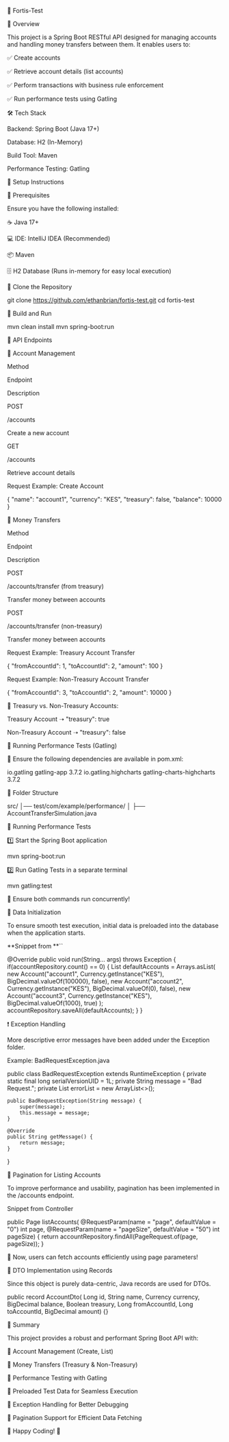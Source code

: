 🚀 Fortis-Test

📌 Overview

This project is a Spring Boot RESTful API designed for managing accounts and handling money transfers between them. It enables users to:

✅ Create accounts

✅ Retrieve account details (list accounts)

✅ Perform transactions with business rule enforcement

✅ Run performance tests using Gatling

🛠️ Tech Stack

Backend: Spring Boot (Java 17+)

Database: H2 (In-Memory)

Build Tool: Maven

Performance Testing: Gatling

🔧 Setup Instructions

📌 Prerequisites

Ensure you have the following installed:

☕ Java 17+

💻 IDE: IntelliJ IDEA (Recommended)

📦 Maven

🗄️ H2 Database (Runs in-memory for easy local execution)

📌 Clone the Repository

git clone https://github.com/ethanbrian/fortis-test.git
cd fortis-test

📌 Build and Run

mvn clean install
mvn spring-boot:run

📡 API Endpoints

🔹 Account Management

Method

Endpoint

Description

POST

/accounts

Create a new account

GET

/accounts

Retrieve account details

Request Example: Create Account

{
    "name": "account1",
    "currency": "KES",
    "treasury": false,
    "balance": 10000
}

🔹 Money Transfers

Method

Endpoint

Description

POST

/accounts/transfer (from treasury)

Transfer money between accounts

POST

/accounts/transfer (non-treasury)

Transfer money between accounts

Request Example: Treasury Account Transfer

{
    "fromAccountId": 1,
    "toAccountId": 2,
    "amount": 100
}

Request Example: Non-Treasury Account Transfer

{
    "fromAccountId": 3,
    "toAccountId": 2,
    "amount": 10000
}

🔹 Treasury vs. Non-Treasury Accounts:

Treasury Account ➝ "treasury": true

Non-Treasury Account ➝ "treasury": false

🚀 Running Performance Tests (Gatling)

📌 Ensure the following dependencies are available in pom.xml:

<!-- Gatling Core -->
<dependency>
    <groupId>io.gatling</groupId>
    <artifactId>gatling-app</artifactId>
    <version>3.7.2</version>
</dependency>

<!-- Gatling Charts -->
<dependency>
    <groupId>io.gatling.highcharts</groupId>
    <artifactId>gatling-charts-highcharts</artifactId>
    <version>3.7.2</version>
</dependency>

📌 Folder Structure

src/
│── test/com/example/performance/
│   ├── AccountTransferSimulation.java

📌 Running Performance Tests

1️⃣ Start the Spring Boot application

mvn spring-boot:run

2️⃣ Run Gatling Tests in a separate terminal

mvn gatling:test

📢 Ensure both commands run concurrently!

🔄 Data Initialization

To ensure smooth test execution, initial data is preloaded into the database when the application starts.

**Snippet from **``

@Override
public void run(String... args) throws Exception {
    if(accountRepository.count() == 0) {
        List<Account> defaultAccounts = Arrays.asList(
            new Account("account1", Currency.getInstance("KES"), BigDecimal.valueOf(100000), false),
            new Account("account2", Currency.getInstance("KES"), BigDecimal.valueOf(0), false),
            new Account("account3", Currency.getInstance("KES"), BigDecimal.valueOf(1000), true)
        );
        accountRepository.saveAll(defaultAccounts);
    }
}

❗ Exception Handling

More descriptive error messages have been added under the Exception folder.

Example: BadRequestException.java

public class BadRequestException extends RuntimeException {
    private static final long serialVersionUID = 1L;
    private String message = "Bad Request.";
    private List<String> errorList = new ArrayList<>();
    
    public BadRequestException(String message) {
        super(message);
        this.message = message;
    }
    
    @Override
    public String getMessage() {
        return message;
    }
}

📜 Pagination for Listing Accounts

To improve performance and usability, pagination has been implemented in the /accounts endpoint.

Snippet from Controller

public Page<Account> listAccounts(
    @RequestParam(name = "page", defaultValue = "0") int page,
    @RequestParam(name = "pageSize", defaultValue = "50") int pageSize) {
    return accountRepository.findAll(PageRequest.of(page, pageSize));
}

📢 Now, users can fetch accounts efficiently using page parameters!

📝 DTO Implementation using Records

Since this object is purely data-centric, Java records are used for DTOs.

public record AccountDto(
    Long id, String name, Currency currency, BigDecimal balance,
    Boolean treasury, Long fromAccountId, Long toAccountId, BigDecimal amount) {}

🎉 Summary

This project provides a robust and performant Spring Boot API with:

🔹 Account Management (Create, List)

🔹 Money Transfers (Treasury & Non-Treasury)

🔹 Performance Testing with Gatling

🔹 Preloaded Test Data for Seamless Execution

🔹 Exception Handling for Better Debugging

🔹 Pagination Support for Efficient Data Fetching

📢 Happy Coding! 🚀
